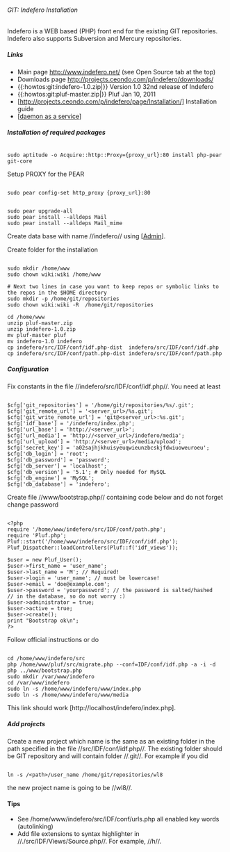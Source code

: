 ###### GIT: Indefero Installation ######

Indefero is a WEB based (PHP) front end for the existing GIT repositories. Indefero also supports Subversion and Mercury repositories.

##### Links #####

  * Main page http://www.indefero.net/ (see Open Source tab at the top)
  * Downloads page http://projects.ceondo.com/p/indefero/downloads/
  * {{:howtos:git:indefero-1.0.zip|}} Version 1.0 32nd release of Indefero
  * {{:howtos:git:pluf-master.zip|}} Pluf Jan 10, 2011
  * [http://projects.ceondo.com/p/indefero/page/Installation/] Installation guide
  * [[daemon as a service](http://batterypowered.wordpress.com/2008/07/04/deploying-a-git-repository-server-in-ubuntu/|Git)]

##### Installation of required packages #####

```

sudo aptitude -o Acquire::http::Proxy={proxy_url}:80 install php-pear git-core
```

Setup PROXY for the PEAR
```

sudo pear config-set http_proxy {proxy_url}:80
```

```

sudo pear upgrade-all
sudo pear install --alldeps Mail
sudo pear install --alldeps Mail_mime
```


Create data base with name //indefero// using [[Admin](http://localhost/phpmyadmin|PHP)].

Create folder for the installation
```

sudo mkdir /home/www
sudo chown wiki:wiki /home/www

# Next two lines in case you want to keep repos or symbolic links to the repos in the $HOME directory
sudo mkdir -p /home/git/repositories
sudo chown wiki:wiki -R  /home/git/repositories

cd /home/www
unzip pluf-master.zip
unzip indefero-1.0.zip
mv pluf-master pluf
mv indefero-1.0 indefero
cp indefero/src/IDF/conf/idf.php-dist  indefero/src/IDF/conf/idf.php
cp indefero/src/IDF/conf/path.php-dist indefero/src/IDF/conf/path.php
```

##### Configuration #####

Fix constants in the file //indefero/src/IDF/conf/idf.php//. You need at least
```

$cfg['git_repositories'] = '/home/git/repositories/%s/.git';
$cfg['git_remote_url'] = '<server_url>/%s.git';
$cfg['git_write_remote_url'] = 'git@<server_url>:%s.git';
$cfg['idf_base'] = '/indefero/index.php';
$cfg['url_base'] = 'http://<server_url>';
$cfg['url_media'] = 'http://<server_url>/indefero/media';
$cfg['url_upload'] = 'http://<server_url>/media/upload';
$cfg['secret_key'] = 'a02sajhjkhuisyeuqwieunzbcskjfdwiuoweuroeu';
$cfg['db_login'] = 'root';
$cfg['db_password'] = 'password';
$cfg['db_server'] = 'localhost';
$cfg['db_version'] = '5.1'; # Only needed for MySQL
$cfg['db_engine'] = 'MySQL';
$cfg['db_database'] = 'indefero';
```

Create file //www/bootstrap.php// containing code below and do not forget change password
```

<?php
require '/home/www/indefero/src/IDF/conf/path.php';
require 'Pluf.php';
Pluf::start('/home/www/indefero/src/IDF/conf/idf.php');
Pluf_Dispatcher::loadControllers(Pluf::f('idf_views'));

$user = new Pluf_User();
$user->first_name = 'user_name';
$user->last_name = 'M'; // Required!
$user->login = 'user_name'; // must be lowercase!
$user->email = 'doe@example.com';
$user->password = 'yourpassword'; // the password is salted/hashed
// in the database, so do not worry :)
$user->administrator = true;
$user->active = true;
$user->create();
print "Bootstrap ok\n";
?>
```

Follow official instructions or do
```

cd /home/www/indefero/src
php /home/www/pluf/src/migrate.php --conf=IDF/conf/idf.php -a -i -d
php ../www/bootstrap.php
sudo mkdir /var/www/indefero
cd /var/www/indefero
sudo ln -s /home/www/indefero/www/index.php
sudo ln -s /home/www/indefero/www/media
```

This link should work [http://localhost/indefero/index.php].

##### Add projects #####

Create a new project which name is the same as an existing folder in the path specified in the file //src/IDF/conf/idf.php//. The existing folder should be GIT repository and will contain folder //.git//. For example if you did
```

ln -s /<path>/user_name /home/git/repositories/wl8
```
the new project name is going to be //wl8//.



#### Tips ####


  * See /home/www/indefero/src/IDF/conf/urls.php all enabled key words (autolinking)
  * Add file extensions to syntax highlighter in //./src/IDF/Views/Source.php//. For example, //h//.